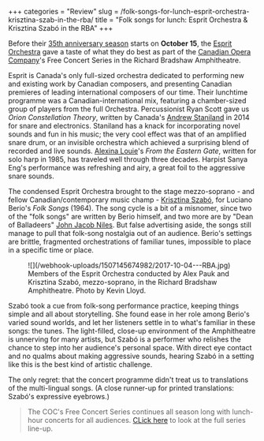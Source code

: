 +++
categories = "Review"
slug = /folk-songs-for-lunch-esprit-orchestra-krisztina-szab-in-the-rba/
title = "Folk songs for lunch: Esprit Orchestra &amp; Krisztina Szabó in the RBA"
+++

Before their [35th anniversary season](/dont-miss-esprit-orchestras-35th-anniversary-season/) starts on **October 15**, the [Esprit Orchestra](/scene/companies/esprit-orchestra/) gave a taste of what they do best as part of the [Canadian Opera Company](/scene/companies/canadian-opera-company/)'s Free Concert Series in the Richard Bradshaw Amphitheatre. 

Esprit is Canada's only full-sized orchestra dedicated to performing new and existing work by Canadian composers, and presenting Canadian premieres of leading international composers of our time. Their lunchtime programme was a Canadian-international mix, featuring a chamber-sized group of players from the full Orchestra. Percussionist Ryan Scott gave us *Orion Constellation Theory*, written by Canada's [Andrew Staniland](/talking-with-composers-andrew-staniland/) in 2014 for snare and electronics. Staniland has a knack for incorporating novel sounds and fun in his music; the very cool effect was that of an amplified snare drum, or an invisible orchestra which achieved a surprising blend of recorded and live sounds. [Alexina Louie](/talking-with-composers-alexina-louie/)'s *From the Eastern Gate*, written for solo harp in 1985, has traveled well through three decades. Harpist Sanya Eng's performance was refreshing and airy, a great foil to the aggressive snare sounds.

The condensed Esprit Orchestra brought to the stage mezzo-soprano - and fellow Canadian/contemporary music champ - [Krisztina Szabó](/scene/people/krisztina-szabo/), for Luciano Berio's *Folk Songs* (1964). The song cycle is a bit of a misnomer, since two of the "folk songs" are written by Berio himself, and two more are by "Dean of Balladeers" [John Jacob Niles](https://en.wikipedia.org/wiki/John_Jacob_Niles). But false advertising aside, the songs still manage to pull that folk-song nostalgia out of an audience. Berio's settings are brittle, fragmented orchestrations of familiar tunes, impossible to place in a specific time or place. 

<figure data-type="image">
![](/webhook-uploads/1507145674982/2017-10-04---RBA.jpg)
<figcaption>Members of the Esprit Orchestra conducted by Alex Pauk and Krisztina Szabó, mezzo-soprano, in the Richard Bradshaw Amphitheatre. Photo by Kevin Lloyd.</figcaption>
</figure>

Szabó took a cue from folk-song performance practice, keeping things simple and all about storytelling. She found ease in her role among Berio's varied sound worlds, and let her listeners settle in to what's familiar in these songs: the tunes. The light-filled, close-up environment of the Amphitheatre is unnerving for many artists, but Szabó is a performer who relishes the chance to step into her audience's personal space. With direct eye contact and no qualms about making aggressive sounds, hearing Szabó in a setting like this is the best kind of artistic challenge.

The only regret: that the concert programme didn't treat us to translations of the multi-lingual songs. (A close runner-up for printed translations: Szabó's expressive eyebrows.)

>The COC's Free Concert Series continues all season long with lunch-hour concerts for all audiences. [CLick here](http://www.coc.ca/PerformancesAndTickets/FreeConcertSeries.aspx) to look at the full series line-up.

